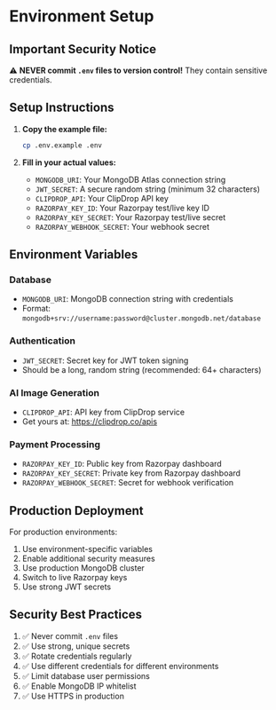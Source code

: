 # Environment Setup

## Important Security Notice
⚠️ **NEVER commit `.env` files to version control!** They contain sensitive credentials.

## Setup Instructions

1. **Copy the example file:**
   ```bash
   cp .env.example .env
   ```

2. **Fill in your actual values:**
   - `MONGODB_URI`: Your MongoDB Atlas connection string
   - `JWT_SECRET`: A secure random string (minimum 32 characters)
   - `CLIPDROP_API`: Your ClipDrop API key
   - `RAZORPAY_KEY_ID`: Your Razorpay test/live key ID
   - `RAZORPAY_KEY_SECRET`: Your Razorpay test/live secret
   - `RAZORPAY_WEBHOOK_SECRET`: Your webhook secret

## Environment Variables

### Database
- `MONGODB_URI`: MongoDB connection string with credentials
- Format: `mongodb+srv://username:password@cluster.mongodb.net/database`

### Authentication
- `JWT_SECRET`: Secret key for JWT token signing
- Should be a long, random string (recommended: 64+ characters)

### AI Image Generation
- `CLIPDROP_API`: API key from ClipDrop service
- Get yours at: https://clipdrop.co/apis

### Payment Processing
- `RAZORPAY_KEY_ID`: Public key from Razorpay dashboard
- `RAZORPAY_KEY_SECRET`: Private key from Razorpay dashboard
- `RAZORPAY_WEBHOOK_SECRET`: Secret for webhook verification

## Production Deployment

For production environments:
1. Use environment-specific variables
2. Enable additional security measures
3. Use production MongoDB cluster
4. Switch to live Razorpay keys
5. Use strong JWT secrets

## Security Best Practices

1. ✅ Never commit `.env` files
2. ✅ Use strong, unique secrets
3. ✅ Rotate credentials regularly
4. ✅ Use different credentials for different environments
5. ✅ Limit database user permissions
6. ✅ Enable MongoDB IP whitelist
7. ✅ Use HTTPS in production
